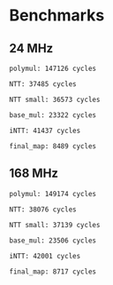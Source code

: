 
# Benchmarks

## 24 MHz
```
polymul: 147126 cycles

NTT: 37485 cycles

NTT small: 36573 cycles

base_mul: 23322 cycles

iNTT: 41437 cycles

final_map: 8489 cycles
```

## 168 MHz
```
polymul: 149174 cycles

NTT: 38076 cycles

NTT small: 37139 cycles

base_mul: 23506 cycles

iNTT: 42001 cycles

final_map: 8717 cycles
```

